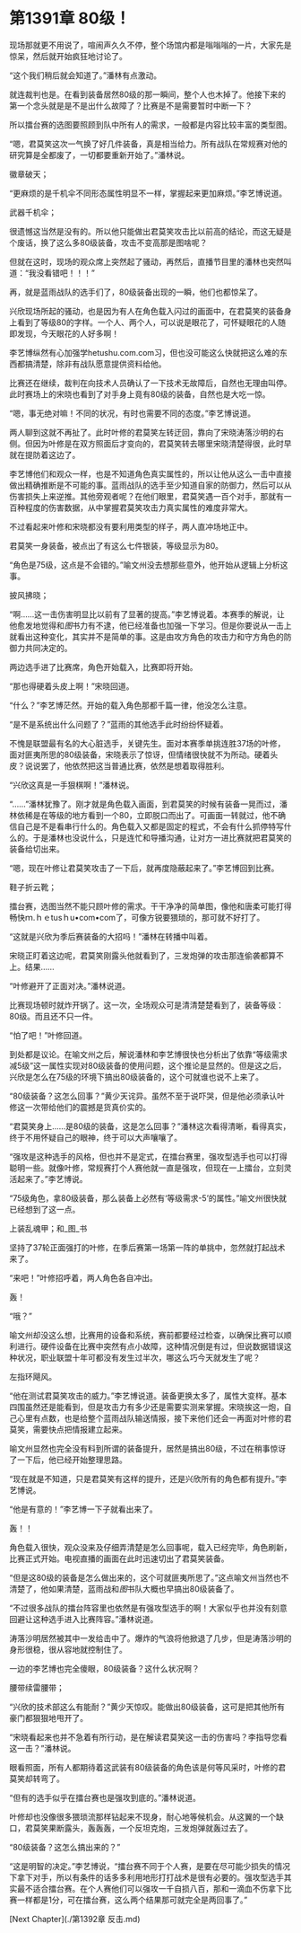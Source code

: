 # 第1391章 80级！

现场那就更不用说了，喧闹声久久不停，整个场馆内都是嗡嗡嗡的一片，大家先是惊呆，然后就开始疯狂地讨论了。

“这个我们稍后就会知道了。”潘林有点激动。

就连裁判也是。在看到装备居然80级的那一瞬间，整个人也木掉了。他接下来的第一个念头就是是不是出什么故障了？比赛是不是需要暂时中断一下？

所以擂台赛的选图要照顾到队中所有人的需求，一般都是内容比较丰富的类型图。

“嗯，君莫笑这次一气换了好几件装备，真是相当给力。所有战队在常规赛对他的研究算是全都废了，一切都要重新开始了。”潘林说。

徽章破天；

“更麻烦的是千机伞不同形态属性明显不一样，掌握起来更加麻烦。”李艺博说道。

武器千机伞；

很遗憾这当然是没有的。所以他只能做出君莫笑攻击比以前高的结论，而这无疑是个废话，换了这么多80级装备，攻击不变高那是图啥呢？

但就在这时，现场的观众席上突然起了骚动，再然后，直播节目里的潘林也突然叫道：“我没看错吧！！！”

再，就是蓝雨战队的选手们了，80级装备出现的一瞬，他们也都惊呆了。

兴欣现场所起的骚动，也是因为有人在角色载入闪过的画面中，在君莫笑的装备身上看到了等级80的字样。一个人、两个人，可以说是眼花了，可怀疑眼花的人随即发现，今天眼花的人好多啊！

李艺博纵然有心加强学hetushu.com.com习，但也没可能这么快就把这么难的东西都搞清楚，除非有战队愿意提供资料给他。

比赛还在继续，裁判在向技术人员确认了一下技术无故障后，自然也无理由叫停。此时赛场上的宋晓也看到了对手身上竟有80级的装备，自然也是大吃一惊。

“嗯，事无绝对嘛！不同的状况，有时也需要不同的态度。”李艺博说道。

两人聊到这就不再扯了。此时叶修的君莫笑左转迂回，靠向了宋晓涛落沙明的右侧。但因为叶修是在双方照面后才变向的，君莫笑转去哪里宋晓清楚得很，此时早就在提防着这边了。

李艺博他们和观众一样，也是不知道角色真实属性的，所以让他从这么一击中直接做出精确推断是不可能的事。蓝雨战队的选手至少知道自家的防御力，然后可以从伤害损失上来逆推。其他旁观者呢？在他们眼里，君莫笑遇一百个对手，那就有一百种程度的伤害数据，从中掌握君莫笑攻击力真实属性的难度非常大。

不过看起来叶修和宋晓都没有要利用类型的样子，两人直冲场地正中。

君莫笑一身装备，被点出了有这么七件银装，等级显示为80。

“角色是75级，这点是不会错的。”喻文州没去想那些意外，他开始从逻辑上分析这事。

披风拂晓；

“啊……这一击伤害明显比以前有了显著的提高。”李艺博说着。本赛季的解说，让他愈发地觉得和*图*书力有不逮，他已经准备也加强一下学习。但是你要说从一击上就看出这种变化，其实并不是简单的事。这是由攻方角色的攻击力和守方角色的防御力共同决定的。

两边选手进了比赛席，角色开始载入，比赛即将开始。

“那也得硬着头皮上啊！”宋晓回道。

“什么？”李艺博茫然。开始的载入角色那都千篇一律，他没怎么注意。

“是不是系统出什么问题了？”蓝雨的其他选手此时纷纷怀疑着。

不愧是联盟最有名的大心脏选手，关键先生。面对本赛季单挑连胜37场的叶修，面对匪夷所思的80级装备，宋晓表示了惊讶，但情绪很快就不为所动。硬着头皮？说说罢了，他依然把这当普通比赛，依然是想着取得胜利。

“兴欣这真是一手狠棋啊！”潘林说。

“……”潘林犹豫了。刚才就是角色载入画面，到君莫笑的时候有装备一晃而过，潘林依稀是在等级的地方看到一个80，立即脱口而出了。可画面一转就过，他不确信自己是不是看串行什么的。角色载入又都是固定的程式，不会有什么抓停特写什么的。于是潘林也没说什么，只是连忙和导播沟通，让对方一进比赛就把君莫笑的装备给切出来。

“嗯，现在叶修让君莫笑攻击了一下后，就再度隐蔽起来了。”李艺博回到比赛。

鞋子折云靴；

擂台赛，选图当然不能只顾叶修的需求。干干净净的简单图，像他和唐柔可能打得畅快ｍ.ｈｅtusｈu•com•com了，可像方锐要猥琐的，那可就不好打了。

“这就是兴欣为季后赛装备的大招吗！”潘林在转播中叫着。

宋晓正盯着这边呢，君莫笑刚露头他就看到了，三发炮弹的攻击那连偷袭都算不上。结果……

“叶修避开了正面对决。”潘林说道。

比赛现场顿时就炸开锅了。这一次，全场观众可是清清楚楚看到了，装备等级：80级。而且还不只一件。

“怕了吧！”叶修回道。

到处都是议论。在喻文州之后，解说潘林和李艺博很快也分析出了依靠“等级需求减5级”这一属性实现对80级装备的使用问题，这个推论是显然的。但是这之后，兴欣是怎么在75级的环境下搞出80级装备的，这个可就谁也说不上来了。

“80级装备？这怎么回事？”黄少天诧异。虽然不至于说吓哭，但是他必须承认叶修这一次带给他们的震撼是货真价实的。

“君莫笑身上……是80级的装备，这是怎么回事？”潘林这次看得清晰，看得真实，终于不用怀疑自己的眼神，终于可以大声嚷嚷了。

“强攻是这种选手的风格，但也并不是定式，在擂台赛里，强攻型选手也可以打得聪明一些。就像叶修，常规赛打个人赛他就一直是强攻，但现在一上擂台，立刻灵活起来了。”李艺博说。

“75级角色，拿80级装备，那么装备上必然有‘等级需求-5’的属性。”喻文州很快就已经想到了这一点。

上装乱魂甲；和_图_书

坚持了37轮正面强打的叶修，在季后赛第一场第一阵的单挑中，忽然就打起战术来了。

“来吧！”叶修招呼着，两人角色各自冲出。

轰！

“哦？”

喻文州却没这么想，比赛用的设备和系统，赛前都要经过检查，以确保比赛可以顺利进行。硬件设备在比赛中突然有点小故障，这种情况倒是有过，但说数据错误这种状况，职业联盟十年可都没有发生过半次，哪这么巧今天就发生了呢？

左指环飓风。

“他在测试君莫笑攻击的威力。”李艺博说道。装备更换太多了，属性大变样。基本四围虽然还是能看到，但是攻击力有多少还是需要实测来掌握。宋晓挨这一炮，自己心里有点数，也是给整个蓝雨战队输送情报，接下来他们还会一再面对叶修的君莫笑，需要快点把情报建立起来。

喻文州显然也完全没有料到所谓的装备提升，居然是搞出80级，不过在稍事惊讶了一下后，他已经开始整理思路。

“现在就是不知道，只是君莫笑有这样的提升，还是兴欣所有的角色都有提升。”李艺博说。

“他是有意的！”李艺博一下子就看出来了。

轰！！

角色载入很快，观众没来及仔细弄清楚是怎么回事呢，载入已经完毕，角色刷新，比赛正式开始。电视直播的画面在此时迅速切出了君莫笑装备。

“但是这80级的装备是怎么做出来的，这个可就匪夷所思了。”这点喻文州当然也不清楚了，他如果清楚，蓝雨战和*图*书队大概也早搞出80级装备了。

“不过很多战队的擂台阵容里也依然是有强攻型选手的啊！大家似乎也并没有刻意回避让这种选手进入比赛阵容。”潘林说道。

涛落沙明居然被其中一发给击中了。爆炸的气浪将他掀退了几步，但是涛落沙明的身形很稳，很从容地就控制住了。

一边的李艺博也完全傻眼，80级装备？这什么状况啊？

腰带续雷腰带；

“兴欣的技术部这么有能耐？”黄少天惊叹。能做出80级装备，这可是把其他所有豪门都狠狠地甩开了。

“宋晓看起来也并不急着有所行动，是在解读君莫笑这一击的伤害吗？李指导您看这一击？”潘林说。

眼看照面，所有人都期待着这武装有80级装备的角色该是何等风采时，叶修的君莫笑却转弯了。

“但有的选手似乎在擂台赛也是强攻到底的。”潘林说道。

叶修却也没像很多猥琐流那样钻起来不现身，耐心地等候机会。从这翼的一个缺口，君莫笑果断露头，轰轰轰，一个反坦克炮，三发炮弹就轰过去了。

“80级装备？这怎么搞出来的？”

“这是明智的决定。”李艺博说，“擂台赛不同于个人赛，是要在尽可能少损失的情况下拿下对手，所以有条件的话多多利用地形打打战术是很有必要的。强攻型选手其实最不适合擂台赛。在个人赛他们可以强攻一千自损八百，那和一滴血不伤拿下比赛一样都是1分，可在擂台赛，这么两个结果那可就完全是两回事了。”



[Next Chapter](./第1392章 反击.md)
